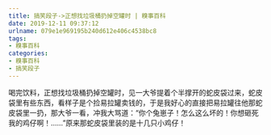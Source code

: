 ```yaml
---
title: 搞笑段子->正想找垃圾桶扔掉空罐时 | 糗事百科
date: 2019-12-11 09:37:12
urlname: 079e1e969195b240d612e406c4538bc8
tags: 
- 糗事百科
categories:
- 糗事百科
- 搞笑段子
---
```

喝完饮料，正想找垃圾桶扔掉空罐时，见一大爷提着个半撑开的蛇皮袋过来，蛇皮袋里有些东西，看样子是个捡易拉罐卖钱的，于是我好心的直接把易拉罐往他那蛇皮袋里一扔，那大爷一看，冲我大骂道：“你个兔崽子！怎么这么坏的！你想砸死我的鸡仔啊！……”原来那蛇皮袋里装的是十几只小鸡仔！


